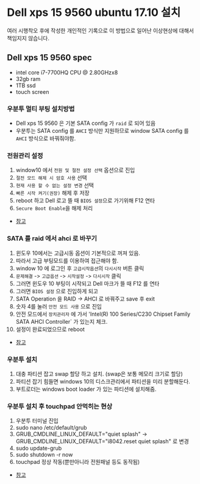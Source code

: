# Dell xps 15 9560 ubuntu 17.10 설치

여러 시행착오 후에 작성한 개인적인 기록으로 이 방법으로 일어난 이상현상에 대해서 책임지지 않습니다.


## Dell xps 15 9560 spec

- intel core i7-7700HQ CPU @ 2.80GHzx8
- 32gb ram
- 1TB ssd
- touch screen


### 우분투 멀티 부팅 설치방법

- Dell xps 15 9560 은 기본 SATA config 가 `raid` 로 되어 있음
- 우분투는 SATA config 를 `AHCI` 방식만 지원하므로 window SATA config 를 `AHCI` 방식으로 바꿔줘야함.

### 전원관리 설정

1. window10 에서 `전원 및 절전 설정 선택` 옵션으로 진입
2. `절전 모드 해제 시 암호 사용` 선택
3. `현재 사용 할 수 없는 설정 변경` 선택
4. `빠른 시작 켜기(권장)` 해제 후 저장
5. reboot 하고 Dell 로고 뜰 때 `BIOS 설정`으로 가기위해 F12 연타
6. `Secure Boot Enable`을 해제 처리
- [참고](http://pinkwink.kr/998)


### SATA 를 raid 에서 ahci 로 바꾸기

1. 윈도우 10에서는 고급시동 옵션이 기본적으로 꺼져 있음.
2. 따라서 고급 부팅모드를 이용하여 접근해야 함.
3. window 10 에 로그인 후 `고급시작옵션`의 `다시시작` 버튼 클릭
4. `문제해결` -> `고급옵션` -> `시작설정` -> `다시시작` 클릭
5. 그러면 윈도우 10 부팅이 시작되고 Dell 마크가 뜰 때 F12 를 연타
6. 그러면 `BIOS 설정` 으로 진입하게 되고 
7. SATA Operation 을 RAID -> AHCI 로 바꿔주고 save 후 exit
8. 숫자 4를 눌러 `안전 모드 사용` 으로 진입
9. 안전 모드에서 `장치관리자` 에 가서 'Intel(R) 100 Series/C230 Chipset Family SATA AHCI Controller` 가 있는지 체크.
10. 설정이 완료되었으므로 reboot
- [참고](https://github.com/rcasero/doc/wiki/Ubuntu-linux-on-Dell-XPS-15-(9560))

### 우분투 설치
1. 대충 파티션 잡고 swap 할당 하고 설치. (swap은 보통 메모리 크기로 할당)
2. 파티션 잡기 힘들면 windows 10의 디스크관리에서 파티션을 미리 분할해둔다.
3. 부트로더는 windows boot loader 가 있는 파티션에 설치해줌.



### 우분투 설치 후 touchpad 안먹히는 현상

1. 우분투 터미널 진입
2. sudo nano /etc/default/grub 
3. GRUB_CMDLINE_LINUX_DEFAULT="quiet splash" ->  GRUB_CMDLINE_LINUX_DEFAULT="i8042.reset quiet splash" 로 변경
4. sudo update-grub
5. sudo shutdown -r now 
6. touchpad 정상 작동(뿐만아니라 전원패널 등도 동작됨)

- [참고](https://askubuntu.com/questions/763763/touchpad-under-16-04-not-working)